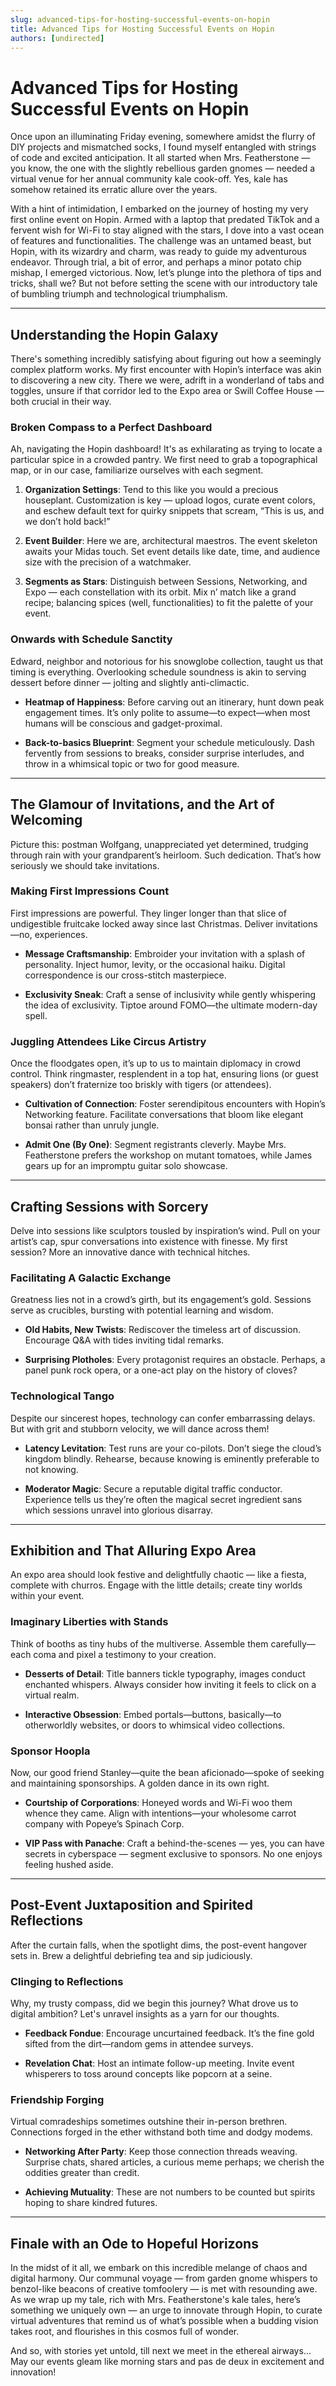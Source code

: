 ```yaml
---
slug: advanced-tips-for-hosting-successful-events-on-hopin
title: Advanced Tips for Hosting Successful Events on Hopin
authors: [undirected]
---
```



# Advanced Tips for Hosting Successful Events on Hopin

Once upon an illuminating Friday evening, somewhere amidst the flurry of DIY projects and mismatched socks, I found myself entangled with strings of code and excited anticipation. It all started when Mrs. Featherstone — you know, the one with the slightly rebellious garden gnomes — needed a virtual venue for her annual community kale cook-off. Yes, kale has somehow retained its erratic allure over the years. 

With a hint of intimidation, I embarked on the journey of hosting my very first online event on Hopin. Armed with a laptop that predated TikTok and a fervent wish for Wi-Fi to stay aligned with the stars, I dove into a vast ocean of features and functionalities. The challenge was an untamed beast, but Hopin, with its wizardry and charm, was ready to guide my adventurous endeavor. Through trial, a bit of error, and perhaps a minor potato chip mishap, I emerged victorious. Now, let’s plunge into the plethora of tips and tricks, shall we? But not before setting the scene with our introductory tale of bumbling triumph and technological triumphalism.

---

## Understanding the Hopin Galaxy

There's something incredibly satisfying about figuring out how a seemingly complex platform works. My first encounter with Hopin’s interface was akin to discovering a new city. There we were, adrift in a wonderland of tabs and toggles, unsure if that corridor led to the Expo area or Swill Coffee House — both crucial in their way. 

### Broken Compass to a Perfect Dashboard

Ah, navigating the Hopin dashboard! It's as exhilarating as trying to locate a particular spice in a crowded pantry. We first need to grab a topographical map, or in our case, familiarize ourselves with each segment.

1. **Organization Settings**: Tend to this like you would a precious houseplant. Customization is key — upload logos, curate event colors, and eschew default text for quirky snippets that scream, “This is us, and we don’t hold back!”

2. **Event Builder**: Here we are, architectural maestros. The event skeleton awaits your Midas touch. Set event details like date, time, and audience size with the precision of a watchmaker.

3. **Segments as Stars**: Distinguish between Sessions, Networking, and Expo — each constellation with its orbit. Mix n’ match like a grand recipe; balancing spices (well, functionalities) to fit the palette of your event.

### Onwards with Schedule Sanctity

Edward, neighbor and notorious for his snowglobe collection, taught us that timing is everything. Overlooking schedule soundness is akin to serving dessert before dinner — jolting and slightly anti-climactic.

- **Heatmap of Happiness**: Before carving out an itinerary, hunt down peak engagement times. It’s only polite to assume—to expect—when most humans will be conscious and gadget-proximal.

- **Back-to-basics Blueprint**: Segment your schedule meticulously. Dash fervently from sessions to breaks, consider surprise interludes, and throw in a whimsical topic or two for good measure.

---

## The Glamour of Invitations, and the Art of Welcoming

Picture this: postman Wolfgang, unappreciated yet determined, trudging through rain with your grandparent’s heirloom. Such dedication. That’s how seriously we should take invitations.

### Making First Impressions Count

First impressions are powerful. They linger longer than that slice of undigestible fruitcake locked away since last Christmas. Deliver invitations—no, experiences.

- **Message Craftsmanship**: Embroider your invitation with a splash of personality. Inject humor, levity, or the occasional haiku. Digital correspondence is our cross-stitch masterpiece.

- **Exclusivity Sneak**: Craft a sense of inclusivity while gently whispering the idea of exclusivity. Tiptoe around FOMO—the ultimate modern-day spell.

### Juggling Attendees Like Circus Artistry

Once the floodgates open, it’s up to us to maintain diplomacy in crowd control. Think ringmaster, resplendent in a top hat, ensuring lions (or guest speakers) don’t fraternize too briskly with tigers (or attendees).

- **Cultivation of Connection**: Foster serendipitous encounters with Hopin’s Networking feature. Facilitate conversations that bloom like elegant bonsai rather than unruly jungle.

- **Admit One (By One)**: Segment registrants cleverly. Maybe Mrs. Featherstone prefers the workshop on mutant tomatoes, while James gears up for an impromptu guitar solo showcase.

---

## Crafting Sessions with Sorcery

Delve into sessions like sculptors tousled by inspiration’s wind. Pull on your artist’s cap, spur conversations into existence with finesse. My first session? More an innovative dance with technical hitches.

### Facilitating A Galactic Exchange

Greatness lies not in a crowd’s girth, but its engagement’s gold. Sessions serve as crucibles, bursting with potential learning and wisdom.

- **Old Habits, New Twists**: Rediscover the timeless art of discussion. Encourage Q&A with tides inviting tidal remarks.

- **Surprising Plotholes**: Every protagonist requires an obstacle. Perhaps, a panel punk rock opera, or a one-act play on the history of cloves?

### Technological Tango

Despite our sincerest hopes, technology can confer embarrassing delays. But with grit and stubborn velocity, we will dance across them!

- **Latency Levitation**: Test runs are your co-pilots. Don’t siege the cloud’s kingdom blindly. Rehearse, because knowing is eminently preferable to not knowing.

- **Moderator Magic**: Secure a reputable digital traffic conductor. Experience tells us they’re often the magical secret ingredient sans which sessions unravel into glorious disarray.

---

## Exhibition and That Alluring Expo Area

An expo area should look festive and delightfully chaotic — like a fiesta, complete with churros. Engage with the little details; create tiny worlds within your event.

### Imaginary Liberties with Stands

Think of booths as tiny hubs of the multiverse. Assemble them carefully—each coma and pixel a testimony to your creation.

- **Desserts of Detail**: Title banners tickle typography, images conduct enchanted whispers. Always consider how inviting it feels to click on a virtual realm.

- **Interactive Obsession**: Embed portals—buttons, basically—to otherworldly websites, or doors to whimsical video collections.

### Sponsor Hoopla

Now, our good friend Stanley—quite the bean aficionado—spoke of seeking and maintaining sponsorships. A golden dance in its own right. 

- **Courtship of Corporations**: Honeyed words and Wi-Fi woo them whence they came. Align with intentions—your wholesome carrot company with Popeye’s Spinach Corp.

- **VIP Pass with Panache**: Craft a behind-the-scenes — yes, you can have secrets in cyberspace — segment exclusive to sponsors. No one enjoys feeling hushed aside.

---

## Post-Event Juxtaposition and Spirited Reflections

After the curtain falls, when the spotlight dims, the post-event hangover sets in. Brew a delightful debriefing tea and sip judiciously.

### Clinging to Reflections

Why, my trusty compass, did we begin this journey? What drove us to digital ambition? Let's unravel insights as a yarn for our thoughts.

- **Feedback Fondue**: Encourage uncurtained feedback. It’s the fine gold sifted from the dirt—random gems in attendee surveys.

- **Revelation Chat**: Host an intimate follow-up meeting. Invite event whisperers to toss around concepts like popcorn at a seine.

### Friendship Forging

Virtual comradeships sometimes outshine their in-person brethren. Connections forged in the ether withstand both time and dodgy modems.

- **Networking After Party**: Keep those connection threads weaving. Surprise chats, shared articles, a curious meme perhaps; we cherish the oddities greater than credit.

- **Achieving Mutuality**: These are not numbers to be counted but spirits hoping to share kindred futures.

---

## Finale with an Ode to Hopeful Horizons

In the midst of it all, we embark on this incredible melange of chaos and digital harmony. Our communal voyage — from garden gnome whispers to benzol-like beacons of creative tomfoolery — is met with resounding awe. As we wrap up my tale, rich with Mrs. Featherstone's kale tales, here’s something we uniquely own — an urge to innovate through Hopin, to curate virtual adventures that remind us of what’s possible when a budding vision takes root, and flourishes in this cosmos full of wonder.

And so, with stories yet untold, till next we meet in the ethereal airways… May our events gleam like morning stars and pas de deux in excitement and innovation!